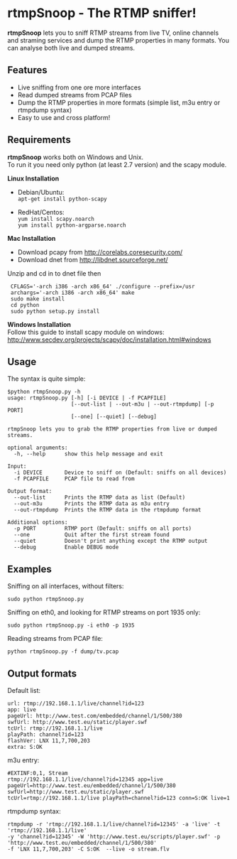 # rtmpSnoop - The RTMP sniffer!

**rtmpSnoop** lets you to sniff RTMP streams from live TV, online channels and straming services and dump the RTMP properties in many formats.
You can analyse both live and dumped streams.

## Features

* Live sniffing from one ore more interfaces
* Read dumped streams from PCAP files
* Dump the RTMP properties in more formats (simple list, m3u entry or rtmpdump syntax)
* Easy to use and cross platform!

## Requirements

**rtmpSnoop** works both on Windows and Unix.  
To run it you need only python (at least 2.7 version) and the scapy module. 

**Linux Installation**  
* Debian/Ubuntu:  
`apt-get install python-scapy`

* RedHat/Centos:  
`yum install scapy.noarch`  
`yum install python-argparse.noarch`  

**Mac Installation**  

* Download pcapy from http://corelabs.coresecurity.com/
* Download dnet from http://libdnet.sourceforge.net/

Unzip and cd in to dnet file then

```
 CFLAGS='-arch i386 -arch x86_64' ./configure --prefix=/usr
 archargs='-arch i386 -arch x86_64' make
 sudo make install
 cd python
 sudo python setup.py install
```

**Windows Installation**  
Follow this guide to install scapy module on windows:
http://www.secdev.org/projects/scapy/doc/installation.html#windows

## Usage

The syntax is quite simple:

```
$python rtmpSnoop.py -h
usage: rtmpSnoop.py [-h] [-i DEVICE | -f PCAPFILE]
                    [--out-list | --out-m3u | --out-rtmpdump] [-p PORT]
                    [--one] [--quiet] [--debug]

rtmpSnoop lets you to grab the RTMP properties from live or dumped streams.

optional arguments:
  -h, --help      show this help message and exit

Input:
  -i DEVICE       Device to sniff on (Default: sniffs on all devices)
  -f PCAPFILE     PCAP file to read from

Output format:
  --out-list      Prints the RTMP data as list (Default)
  --out-m3u       Prints the RTMP data as m3u entry
  --out-rtmpdump  Prints the RTMP data in the rtmpdump format

Additional options:
  -p PORT         RTMP port (Default: sniffs on all ports)
  --one           Quit after the first stream found
  --quiet         Doesn't print anything except the RTMP output
  --debug         Enable DEBUG mode
```

## Examples

Sniffing on all interfaces, without filters:
```
sudo python rtmpSnoop.py
```

Sniffing on eth0, and looking for RTMP streams on port 1935 only:
```
sudo python rtmpSnoop.py -i eth0 -p 1935
```

Reading streams from PCAP file:
```
python rtmpSnoop.py -f dump/tv.pcap
```

## Output formats

Default list:
```
url: rtmp://192.168.1.1/live/channel?id=123
app: live
pageUrl: http://www.test.com/embedded/channel/1/500/380
swfUrl: http://www.test.eu/static/player.swf
tcUrl: rtmp://192.168.1.1/live
playPath: channel?id=123
flashVer: LNX 11,7,700,203
extra: S:OK 
```

m3u entry:
```
#EXTINF:0,1, Stream
rtmp://192.168.1.1/live/channel?id=12345 app=live pageUrl=http://www.test.eu/embedded/channel/1/500/380 
swfUrl=http://www.test.eu/static/player.swf tcUrl=rtmp://192.168.1.1/live playPath=channel?id=123 conn=S:OK live=1
```

rtmpdump syntax:
```
rtmpdump -r 'rtmp://192.168.1.1/live/channel?id=12345' -a 'live' -t 'rtmp://192.168.1.1/live' 
-y 'channel?id=12345' -W 'http://www.test.eu/scripts/player.swf' -p 'http://www.test.eu/embedded/channel/1/500/380' 
-f 'LNX 11,7,700,203' -C S:OK  --live -o stream.flv
```
